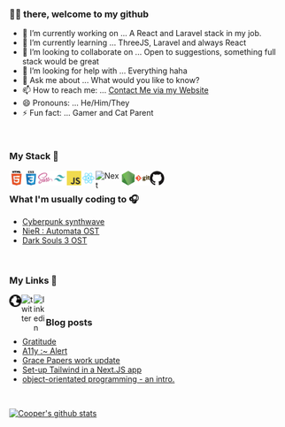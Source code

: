 ### 👋🏽 there, welcome to my github

-   🔭 I’m currently working on ... A React and Laravel stack in my job.
-   🌱 I’m currently learning ... ThreeJS, Laravel and always React
-   👯 I’m looking to collaborate on ... Open to suggestions, something full stack would be great
-   🤔 I’m looking for help with ... Everything haha
-   💬 Ask me about ... What would you like to know?
-   📫 How to reach me: ... [Contact Me via my Website](https://www.cooper-codes.dev/contactMe)
-   😄 Pronouns: ... He/Him/They
-   ⚡ Fun fact: ... Gamer and Cat Parent

<br />

### My Stack 🥞

<img align="left" alt="HTML5" width="26px" src="https://raw.githubusercontent.com/github/explore/80688e429a7d4ef2fca1e82350fe8e3517d3494d/topics/html/html.png" />

<img align="left" alt="CSS3" width="26px" src="https://raw.githubusercontent.com/github/explore/80688e429a7d4ef2fca1e82350fe8e3517d3494d/topics/css/css.png" />

<img align="left" alt="Sass" width="26px" src="https://raw.githubusercontent.com/github/explore/80688e429a7d4ef2fca1e82350fe8e3517d3494d/topics/sass/sass.png" />

<img align="left" alt="Tailwind" width="26px" src="https://raw.githubusercontent.com/github/explore/80688e429a7d4ef2fca1e82350fe8e3517d3494d/topics/tailwind/tailwind.png" />

<img align="left" alt="JavaScript" width="26px" src="https://raw.githubusercontent.com/github/explore/80688e429a7d4ef2fca1e82350fe8e3517d3494d/topics/javascript/javascript.png" />

<img align="left" alt="React" width="26px" src="https://raw.githubusercontent.com/github/explore/80688e429a7d4ef2fca1e82350fe8e3517d3494d/topics/react/react.png" />

<img align="left" alt="Next" width="46px" src="https://api.iconify.design/logos-nextjs.svg" />
<img align="left" alt="Node.js" width="26px" src="https://raw.githubusercontent.com/github/explore/80688e429a7d4ef2fca1e82350fe8e3517d3494d/topics/nodejs/nodejs.png" />

<img align="left" alt="Git" width="26px" src="https://raw.githubusercontent.com/github/explore/80688e429a7d4ef2fca1e82350fe8e3517d3494d/topics/git/git.png" />

<img align="left" alt="GitHub" width="26px" src="https://raw.githubusercontent.com/github/explore/78df643247d429f6cc873026c0622819ad797942/topics/github/github.png" />

<br />

### What I'm usually coding to 🎧

<!-- YOUTUBE:START -->

-   [Cyberpunk synthwave](https://www.youtube.com/user/ThePrimeThanatos/featured)
-   [NieR : Automata OST](https://www.youtube.com/watch?v=NOhK5iM_dUg&ab_channel=%E9%A4%8A%E6%A8%82%E5%A4%9A)
-   [Dark Souls 3 OST](https://www.youtube.com/watch?v=PrYPqtWWB3s&t=3963s&ab_channel=Shirrako)
<!-- YOUTUBE:END -->

<br />

### My Links 🔗

[<img align='left' alt='portfolio website' width='22px' src='https://raw.githubusercontent.com/iconic/open-iconic/master/svg/globe.svg' />][website]

[<img align='left' alt='twitter' width='22px' src='https://cdn.jsdelivr.net/npm/simple-icons@v3/icons/twitter.svg' />][twitter]

[<img align='left' alt='linkedin' width='22px' src='https://cdn.jsdelivr.net/npm/simple-icons@v3/icons/linkedin.svg' />][linkedin]

<br />

### Blog posts

<!-- BLOG-POST-LIST:START -->
- [Gratitude](https://dev.to/coopercodes/gratitude-2hn0)
- [A11y :~ Alert](https://dev.to/coopercodes/a11y-alert-dgj)
- [Grace Papers work update](https://dev.to/coopercodes/grace-papers-work-update-3335)
- [Set-up Tailwind in a Next.JS app](https://dev.to/coopercodes/set-up-tailwind-in-a-next-js-app-2dg7)
- [object-orientated programming - an intro.](https://dev.to/coopercodes/object-orientated-programming-an-intro-1g62)
<!-- BLOG-POST-LIST:END -->

<br />

[![Cooper's github stats](https://github-readme-stats.vercel.app/api?username=CoopsCodes&count_private=true&show_icons=true&bg_color=,920096,dbff00&theme=cobalt)](https://github.com/anuraghazra/github-readme-stats)

<!-- [![Top Langs](https://github-readme-stats.vercel.app/api/top-langs/?username=CoopsCodes)](https://github.com/anuraghazra/github-readme-stats) -->

[website]: https://www.cooper-codes.dev/
[twitter]: https://twitter.com/CooperCodes
[linkedin]: www.linkedin.com/in/cooper-viktor
